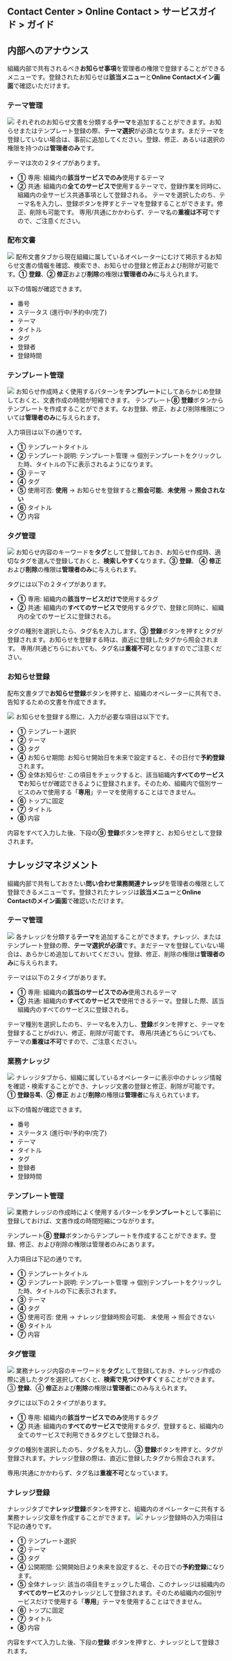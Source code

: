 ## Contact Center > Online Contact > サービスガイド > ガイド


## 内部へのアナウンス
組織内部で共有されるべき**お知らせ事項**を管理者の権限で登録することができるメニューです。登録されたお知らせは**該当メニュー**と**Online Contactメイン画面**で確認いただけます。

### テーマ管理
![](http://static.toastoven.net/prod_contact_center/ja/7.1-(2)_ja.png)
それぞれのお知らせ文書を分類する**テーマ**を追加することができます。お知らせまたはテンプレート登録の際、**テーマ選択**が必須となります。まだテーマを登録していない場合は、事前に追加してください。登録、修正、あるいは選択の権限を持つのは**管理者のみ**です。

テーマは次の２タイプがあります。
-	**①** 専用: 組織内の**該当サービスでのみ**使用するテーマ
-	**②** 共通: 組織内の**全てのサービスで**使用するテーマで、登録作業を同時に、組織内の全サービス共通事項として登録される。
テーマを選択したのち、テーマ名を入力し、登録ボタンを押すとテーマを登録することができます。修正、削除も可能です。
専用/共通にかかわらず、テーマ名の**重複は不可**ですので、ご注意ください。


### 配布文書
![](http://static.toastoven.net/prod_contact_center/ja/7.1-(1)_ja.png)
配布文書タブから現在組織に属しているオペレーターにむけて掲示するお知らせ文書の情報を確認、検索でき、お知らせの登録と修正および削除が可能です。**① 登録**、**② 修正**および**削除**の権限は**管理者のみ**に与えられます。

以下の情報が確認できます。
-	番号
-	ステータス (進行中/予約中/完了)
-	テーマ
-	タイトル
-	タグ
-	登録者
-	登録時間


### テンプレート管理
![](http://static.toastoven.net/prod_contact_center/ja/7.1-(4)_ja.png)
お知らせ作成時よく使用するパターンを**テンプレート**にしてあらかじめ登録しておくと、文書作成の時間が短縮できます。
テンプレート**⑧ 登録**ボタンからテンプレートを作成することができます。なお登録、修正、および削除権限については**管理者のみ**に与えられます。

入力項目は以下の通りです。
-	**①** テンプレートタイトル
-	**②** テンプレート説明: テンプレート管理 → 個別テンプレートをクリックした時、タイトルの下に表示されるようになります。 
-	**③** テーマ
-	**④** タグ
-	**⑤** 使用可否: **使用** → お知らせを登録すると**照会可能**、**未使用** → **照会されない**
-	**⑥** タイトル
-	**⑦** 内容


### タグ管理
![](http://static.toastoven.net/prod_contact_center/ja/7.1-(5)_ja.png)
お知らせ内容のキーワードを**タグ**として登録しておき、お知らせ作成時、適切なタグを選んで登録しておくと、**検索しやすく**なります。**③ 登録**、 **④ 修正**および**削除**の権限は**管理者のみ**に与えられます。

タグには以下の２タイプがあります。
-	**①** 専用: 組織内の**該当サービスだけで**使用するタグ
-	**②** 共通: 組織内の**すべてのサービスで**使用するタグで、登録と同時に、組織内の全てのサービスに登録される。

タグの種別を選択したら、タグ名を入力します。**③ 登録**ボタンを押すとタグが登録されます。お知らせを登録する時は、直近に登録したタグから照会されます。
専用/共通どちらにおいても、タグ名は**重複不可**となりますのでご注意ください。

### お知らせ登録
配布文書タブで**お知らせ登録**ボタンを押すと、組織のオペレーターに共有でき、告知するための文書を作成できます。

![](http://static.toastoven.net/prod_contact_center/ja/7.1-(3)_ja.png)
お知らせを登録する際に、入力が必要な項目は以下です。
-	**①** テンプレート選択
-	**②** テーマ
-	**③** タグ
-	**④** お知らせ期間: お知らせ開始日を未来で設定すると、その日付で**予約登録**されます。
-	**⑤** 全体お知らせ: この項目をチェックすると、該当組織内**すべてのサービスで**お知らせが確認できるように登録されます。そのため、組織内で個別サービスのみで使用する「**専用**」テーマを使用することはできません。
-	**⑥** トップに固定
-	**⑦** タイトル
-	**⑧** 内容

内容をすべて入力した後、下段の**⑨ 登録**ボタンを押すと、お知らせとして登録されます。


## ナレッジマネジメント
組織内部で共有しておきたい**問い合わせ業務関連ナレッジ**を管理者の権限として登録できるメニューです。登録されたナレッジは**該当メニュー**と**Online Contactのメイン画面**で確認いただけます。

### テーマ管理
![](http://static.toastoven.net/prod_contact_center/ja/7.2-(2)_ja.png)
各ナレッジを分類する**テーマ**を追加することができます。ナレッジ、またはテンプレート登録の際、**テーマ選択が必須**です。まだテーマを登録していない場合は、あらかじめ追加しておいてください。登録、修正、削除の権限は**管理者のみ**に与えられます。

テーマは以下の２タイプがあります。
-	**①** 専用: 組織内の**該当のサービスでのみ**使用されるテーマ
-	**②** 共通: 組織内の**すべてのサービスで**使用できるテーマ。登録した際、該当組織内のすべてのサービスに登録される。

テーマ種別を選択したのち、テーマ名を入力し、**登録**ボタンを押すと、テーマを登録することがdけい、修正、削除が可能です。
専用/共通どちらについても、テーマの**重複は不可**ですので、ご注意ください。

### 業務ナレッジ
![](http://static.toastoven.net/prod_contact_center/ja/7.2-(1)_ja.png)
ナレッジタブから、組織に属しているオペレーターに表示中のナレッジ情報を確認・検索することができ、ナレッジ文書の登録と修正、削除が可能です。**① 登録등록**、**② 修正** および**削除**の権限は**管理者**に与えられています。

以下の情報が確認できます。
-	番号
-	ステータス (進行中/予約中/完了)
-	テーマ
-	タイトル
-	タグ
-	登録者
-	登録時間


### テンプレート管理
![](http://static.toastoven.net/prod_contact_center/ja/7.2-(4)_ja.png)
業務ナレッジの作成時によく使用するパターンを**テンプレート**として事前に登録しておけば、文書作成の時間短縮につながります。 

テンプレート**⑧ 登録**ボタンからテンプレートを作成することができます。登録、修正、および削除の権限は管理者のみにあります。

入力項目は下記の通りです。
-	**①** テンプレートタイトル
-	**②** テンプレート説明: テンプレート管理 → 個別テンプレートをクリックした時、タイトルの下に表示されます。
-	**③** テーマ
-	**④** タグ
-	**⑤** 使用可否: 使用 → ナレッジ登録時照会可能、 未使用 → 照会できない
-	**⑥** タイトル
-	**⑦** 内容


### タグ管理
![](http://static.toastoven.net/prod_contact_center/ja/7.2-(5)_ja.png)
業務ナレッジ内容のキーワードを**タグ**として登録しておき、ナレッジ作成の際に適したタグを選択しておくと、**検索で見つけやすく**することができます。③ **登録**、④ **修正**および**削除**の権限は**管理者**にのみ与えられます。

タグには以下の２タイプがあります。
-	**①** 専用: 組織内の**該当サービスでのみ**使用するタグ
-	**②** 共通: 組織内の**すべてのサービスで**使用するタグ、登録すると、組織内の全てのサービスで利用できるタグとして登録される。

タグの種別を選択したのち、タグ名を入力し、**③ 登録**ボタンを押すと、タグが登録されます。ナレッジ登録の際は、直近に登録したタグから照会されます。

専用/共通にかかわらず、タグ名は**重複不可**となっています。


### ナレッジ登録
ナレッジタブで**ナレッジ登録**ボタンを押すと、組織内のオペレーターに共有する業務ナレッジ文章を作成することができます。
![](http://static.toastoven.net/prod_contact_center/ja/7.2-(3)_ja.png)
ナレッジ登録時の入力項目は下記の通りです。
-	**①** テンプレート選択
-	**②** テーマ
-	**③** タグ
-	**④** 公開期間: 公開開始日より未来を設定すると、その日での**予約登録**になります。
-	**⑤** 全体ナレッジ: 該当の項目をチェックした場合、このナレッジは組織内の**すべてのサービス**のナレッジとして登録されます。そのため組織内の個別サービスだけで使用する「**専用**」テーマを使用することはできません。
-	**⑥** トップに固定
-	**⑦** タイトル
-	**⑧** 内容


内容をすべて入力した後、下段の**登録** ボタンを押すと、ナレッジとして登録されます。
